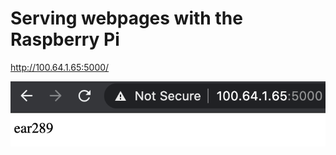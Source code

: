 # Serving webpages with the Raspberry Pi
http://100.64.1.65:5000/

![](https://github.com/ThisGuyEddie/Interactive-Lab-Hub/blob/master/Lab7/media/Screen%20Shot%202020-10-26%20at%207.49.31%20PM.png)
